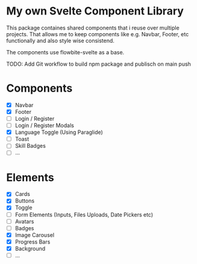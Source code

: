 # My own Svelte Component Library
This package containes shared components that i reuse over multiple projects.
That allows me to keep components like e.g. Navbar, Footer, etc functionally and also style wise consistend.

The components use flowbite-svelte as a base.

TODO: Add Git workflow to build npm package and publisch on main push


# Components 
- [x] Navbar
- [x] Footer
- [ ] Login / Register
- [ ] Login / Register Modals
- [x] Language Toggle (Using Paraglide)
- [ ] Toast
- [ ] Skill Badges
- [ ] ...

# Elements
- [x] Cards
- [x] Buttons
- [x] Toggle
- [ ] Form Elements (Inputs, Files Uploads, Date Pickers etc)
- [ ] Avatars
- [ ] Badges
- [X] Image Carousel
- [X] Progress Bars
- [x] Background
- [ ] ...